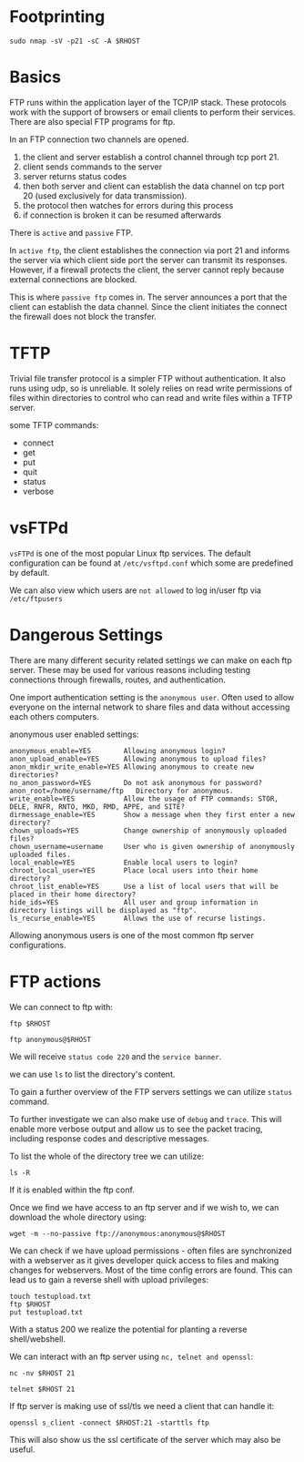 
# Footprinting

```
sudo nmap -sV -p21 -sC -A $RHOST
```
# Basics
FTP runs within the application layer of the TCP/IP stack. These protocols work with the support of browsers or email clients to perform their services. There are also special FTP programs for ftp.

In an FTP connection two channels are opened. 
1.  the client and server establish a control channel through tcp port 21.
2. client sends commands to the server
3. server returns status codes
4. then both server and client can establish the data channel on tcp port 20 (used exclusively for data transmission).
5. the protocol then watches for errors during this process
6. if connection is broken it can be resumed afterwards

There is `active` and `passive` FTP.

In `active ftp`, the client establishes the connection via port 21 and informs the server via which client side port the server can transmit its responses. However, if a firewall protects the client, the server cannot reply because external connections are blocked.

This is where `passive ftp` comes in. The server announces a port that the client can establish the data channel. Since the client initiates the connect the firewall does not block the transfer.

# TFTP

Trivial file transfer protocol is a simpler FTP without authentication. It also runs using udp, so is unreliable. It solely relies on read write permissions of files within directories to control who can read and write files within a TFTP server.

some TFTP commands:
- connect
- get
- put
- quit
- status
- verbose

# vsFTPd

`vsFTPd` is one of the most popular Linux ftp services. The default configuration can be found at `/etc/vsftpd.conf` which some are predefined by default.

We can also view which users are `not allowed` to log in/user ftp via `/etc/ftpusers`

# Dangerous Settings

There are many different security related settings we can make on each ftp server.
These may be used for various reasons including testing connections through firewalls, routes, and authentication.

One import authentication setting is the `anonymous user`. Often used to allow everyone on the internal network to share files and data without accessing each others computers. 

anonymous user enabled settings:
```
anonymous_enable=YES	    Allowing anonymous login?
anon_upload_enable=YES	    Allowing anonymous to upload files?
anon_mkdir_write_enable=YES	Allowing anonymous to create new directories?
no_anon_password=YES	    Do not ask anonymous for password?
anon_root=/home/username/ftp   Directory for anonymous.
write_enable=YES	        Allow the usage of FTP commands: STOR, DELE, RNFR, RNTO, MKD, RMD, APPE, and SITE?
dirmessage_enable=YES	    Show a message when they first enter a new directory?
chown_uploads=YES	        Change ownership of anonymously uploaded files?
chown_username=username	    User who is given ownership of anonymously uploaded files.
local_enable=YES	        Enable local users to login?
chroot_local_user=YES	    Place local users into their home directory?
chroot_list_enable=YES	    Use a list of local users that will be placed in their home directory?
hide_ids=YES	            All user and group information in directory listings will be displayed as "ftp".
ls_recurse_enable=YES	    Allows the use of recurse listings.
```

Allowing anonymous users is one of the most common ftp server configurations.

# FTP actions

We can connect to ftp with:
```
ftp $RHOST

ftp anonymous@$RHOST
```

We will receive `status code 220` and the `service banner`.

we can use `ls` to list the directory's content.

To gain a further overview of the FTP servers settings we can utilize `status` command. 

To further investigate we can also make use of `debug` and `trace`. This will enable more verbose output and allow us to see the packet tracing, including response codes and descriptive messages.

To list the whole of the directory tree we can utilize:
```
ls -R
```
 If it is enabled within the ftp conf.

Once we find we have access to an ftp server and if we wish to, we can download the whole directory using:
```
wget -m --no-passive ftp://anonymous:anonymous@$RHOST
```

We can check if we have upload permissions - often files are synchronized with a webserver as it gives developer quick access to files and making changes for webservers. Most of the time config errors are found. This can lead us to gain a reverse shell with upload privileges:
```
touch testupload.txt
ftp $RHOST
put testupload.txt
```

With a status 200 we realize the potential for planting a reverse shell/webshell.

We can interact with an ftp server using `nc, telnet and openssl`:
```
nc -nv $RHOST 21
```

```
telnet $RHOST 21
```

If ftp server is making use of ssl/tls we need a client that can handle it:
```
openssl s_client -connect $RHOST:21 -starttls ftp
```

This will also show us the ssl certificate of the server which may also be useful.

